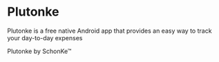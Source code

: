 # Plutonke
Plutonke is a free native Android app that provides an easy way to track your day-to-day expenses



Plutonke by SchonKe™
